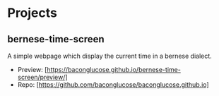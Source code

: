 # Projects

## bernese-time-screen

A simple webpage which display the current time in a bernese dialect.

- Preview:    [https://baconglucose.github.io/bernese-time-screen/preview/]
- Repo:       [https://github.com/baconglucose/baconglucose.github.io]
